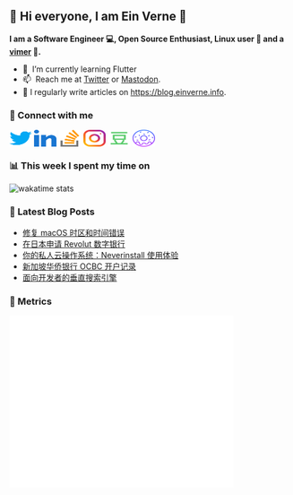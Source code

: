 ## 👋 Hi everyone, I am Ein Verne 👋

**I am a Software Engineer 💻, Open Source Enthusiast, Linux user :penguin: and a [vimer](https://github.com/einverne/dotfiles) :man:.**

- 🌱 &nbsp;I’m currently learning Flutter
- 📫 &nbsp;Reach me at [Twitter](https://twitter.com/einverne) or <a rel="me" href="https://m.einverne.info/@einverne">Mastodon</a>.
- 📝 I regularly write articles on <https://blog.einverne.info>.


### 🔗 Connect with me
<a href="https://twitter.com/einverne" target="_blank"><img align="center" src="images/twitter.svg" alt="twitter einverne" height="30" width="40" /></a>
<a href="https://linkedin.com/in/einverne" target="_blank"><img align="center" src="images/linked-in-alt.svg" alt="linkedin einverne" height="30" width="40" /></a>
<a href="https://stackoverflow.com/users/1820217/einverne" target="_blank"><img align="center" src="images/stack-overflow.svg" alt="stackoverflow einverne" height="30" width="40" /></a>
<a href="https://instagram.com/einverne" target="_blank"><img align="center" src="images/instagram.svg" alt="instagram einverne" height="30" width="40" /></a>
<a href="https://www.douban.com/people/einverne" target="_blank"><img align="center" src="images/douban.svg" alt="douban einverne" height="30" width="40" /></a>
<a href="https://homer.einverne.info" target="_blank"><img align="center" src="images/homer.svg" alt="einverne online services" height="30" width="40" /></a>

### 📊 This week I spent my time on

![wakatime stats](https://github-readme-stats.vercel.app/api/wakatime?username=einverne&api_domain=wakapi.einverne.info&hide_title=true&hide_border=true&langs_count=5&bg_color=00000000&text_color=777&layout=compact)

### 📕 Latest Blog Posts
<!-- BLOG-POST-LIST:START -->
- [修复 macOS 时区和时间错误](https://einverne.github.io/post/2023/11/macos-wrong-datetime-zone.html)
- [在日本申请 Revolut 数字银行](https://einverne.github.io/post/2023/11/revolut-japan.html)
- [你的私人云操作系统：Neverinstall 使用体验](https://einverne.github.io/post/2023/11/your-personal-cloud-computer-neverinstall.html)
- [新加坡华侨银行 OCBC 开户记录](https://einverne.github.io/post/2023/11/ocbc.html)
- [面向开发者的垂直搜索引擎](https://einverne.github.io/post/2023/11/devv-ai.html)
<!-- BLOG-POST-LIST:END -->

### 👻 Metrics
<img align="left" src="/metrics.base.svg" alt="Metrics" width="400">
